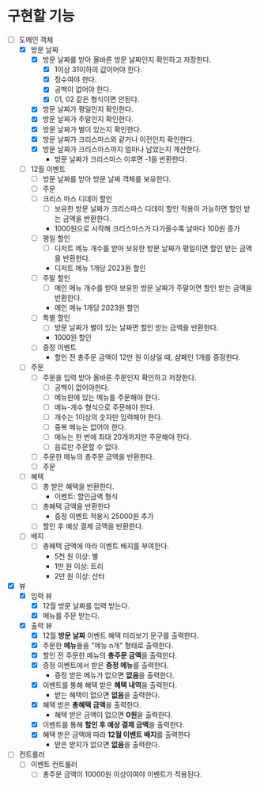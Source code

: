 # 구현할 기능
- [ ] 도메인 객체
  - [x] 방문 날짜
    - [x] 방문 날짜를 받아 올바른 방문 날짜인지 확인하고 저장한다.
      - [x] 1이상 31이하의 값이어야 한다.
      - [x] 정수여야 한다.
      - [x] 공백이 없어야 한다.
      - [x] 01, 02 같은 형식이면 안된다.
    - [x] 방문 날짜가 평일인지 확인한다.
    - [x] 방문 날짜가 주말인지 확인한다.
    - [x] 방문 날짜가 별이 있는지 확인한다.
    - [x] 방문 날짜가 크리스마스와 같거나 이전인지 확인한다.
    - [x] 방문 날짜가 크리스마스까지 얼마나 남았는지 계산한다. 
      - 방문 날짜가 크리스마스 이후면 -1을 반환한다.
  - [ ] 12월 이벤트
    - [ ] 방문 날짜를 받아 방문 날짜 객체를 보유한다.
    - [ ] 주문
    - [ ] 크리스 마스 디데이 할인
      - [ ] 보유한 방문 날짜가 크리스마스 디데이 할인 적용이 가능하면 할인 받는 금액을 반환한다.
      - 1000원으로 시작해 크리스마스가 다가올수록 날마다 100원 증가
    - [ ] 평일 할인
      - [ ] 디저트 메뉴 개수를 받아 보유한 방문 날짜가 평일이면 할인 받는 금액을 반환한다. 
      - 디저트 메뉴 1개당 2023원 할인
    - [ ] 주말 할인
      - [ ] 메인 메뉴 개수를 받아 보유한 방문 날짜가 주말이면 할인 받는 금액을 반환한다.
      - 메인 메뉴 1개당 2023원 할인
    - [ ] 특별 할인
      - [ ] 방문 날짜가 별이 있는 날짜면 할인 받는 금액을 반환한다.
      - 1000원 할인
    - [ ] 증정 이벤트
      - 할인 전 총주문 금액이 12만 원 이상일 때, 샴페인 1개를 증정한다.
  - [ ] 주문
    - [ ] 주문을 입력 받아 올바른 주문인지 확인하고 저장한다.
      - [ ] 공백이 없어야한다.
      - [ ] 메뉴판에 있는 메뉴를 주문해야 한다.
      - [ ] 메뉴-개수 형식으로 주문해야 한다.
      - [ ] 개수는 1이상의 숫자만 입력해야 한다.
      - [ ] 중복 메뉴는 없어야 한다.
      - [ ] 메뉴는 한 번에 최대 20개까지만 주문해야 한다.
      - [ ] 음료만 주문할 수 없다.
    - [ ] 주문한 메뉴의 총주문 금액을 반환한다.
    - [ ] 주문
  - [ ] 혜택
    - [ ] 총 받은 혜택을 반환한다.
      - 이벤트: 할인금액 형식
    - [ ] 총혜택 금액을 반환한다
      - 증정 이벤트 적용시 25000원 추가
    - [ ] 할인 후 예상 결제 금액을 반환한다.
  - [ ] 배지
    - [ ] 총혜택 금액에 따라 이벤트 배지를 부여한다.
      - 5천 원 이상: 별
      - 1만 원 이상: 트리
      - 2만 원 이상: 산타
- [x] 뷰
  - [x] 입력 뷰
    - [x] 12월 방문 날짜를 입력 받는다.
    - [x] 메뉴를 주문 받는다.
  - [x] 출력 뷰
    - [x] 12월 **방문 날짜** 이벤트 혜택 미리보기 문구를 출력한다.
    - [x] 주문한 **메뉴**들을 "메뉴 n개" 형태로 출력한다.
    - [x] 할인 전 주문한 메뉴의 **총주문 금액**을 출력한다.
    - [x] 증정 이벤트에서 받은 **증정 메뉴**를 출력한다.
      - 증정 받은 메뉴가 없으면 **없음**을 출력한다.
    - [x] 이벤트를 통해 혜택 받은 **혜택 내역**을 출력한다.
      - 받는 혜택이 없으면 **없음**을 출력한다.
    - [x] 혜택 받은 **총혜택 금액**을 출력한다.
      - 혜택 받은 금액이 없으면 **0원**을 출력한다.
    - [x] 이벤트를 통해 **할인 후 예상 결제 금액**을 출력한다.
    - [x] 혜택 받은 금액에 따라 **12월 이벤트 배지**를 출력한다
      - 받은 받지가 없으면 **없음**을 출력한다.
- [ ] 컨트롤러
  - [ ] 이벤트 컨트롤러
    - [ ] 총주문 금액이 10000원 이상이여야 이벤트가 적용된다.

